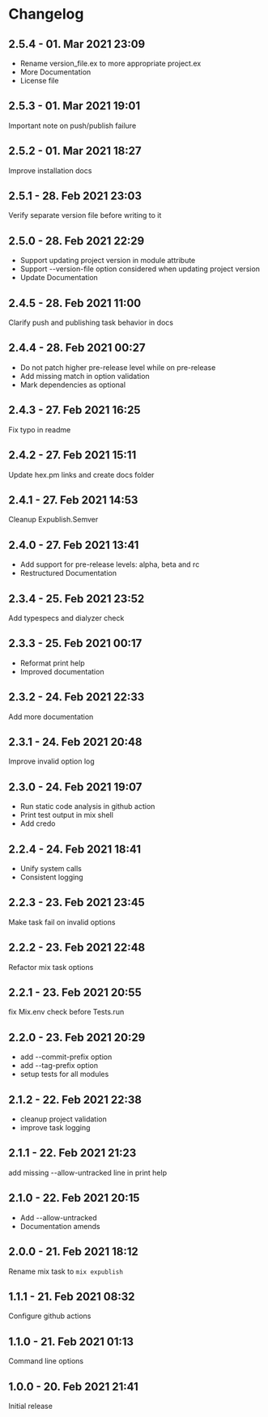 # Changelog

<!-- %% CHANGELOG_ENTRIES %% -->

## 2.5.4 - 01. Mar 2021 23:09

- Rename version_file.ex to more appropriate project.ex
- More Documentation
- License file


## 2.5.3 - 01. Mar 2021 19:01

Important note on push/publish failure


## 2.5.2 - 01. Mar 2021 18:27

Improve installation docs


## 2.5.1 - 28. Feb 2021 23:03

Verify separate version file before writing to it


## 2.5.0 - 28. Feb 2021 22:29

- Support updating project version in module attribute
- Support --version-file option considered when updating project version
- Update Documentation


## 2.4.5 - 28. Feb 2021 11:00

Clarify push and publishing task behavior in docs


## 2.4.4 - 28. Feb 2021 00:27

- Do not patch higher pre-release level while on pre-release
- Add missing match in option validation
- Mark dependencies as optional


## 2.4.3 - 27. Feb 2021 16:25

Fix typo in readme


## 2.4.2 - 27. Feb 2021 15:11

Update hex.pm links and create docs folder


## 2.4.1 - 27. Feb 2021 14:53

Cleanup Expublish.Semver


## 2.4.0 - 27. Feb 2021 13:41

- Add support for pre-release levels: alpha, beta and rc
- Restructured Documentation


## 2.3.4 - 25. Feb 2021 23:52

Add typespecs and dialyzer check


## 2.3.3 - 25. Feb 2021 00:17

- Reformat print help
- Improved documentation


## 2.3.2 - 24. Feb 2021 22:33

Add more documentation


## 2.3.1 - 24. Feb 2021 20:48

Improve invalid option log


## 2.3.0 - 24. Feb 2021 19:07

- Run static code analysis in github action
- Print test output in mix shell
- Add credo


## 2.2.4 - 24. Feb 2021 18:41

- Unify system calls
- Consistent logging


## 2.2.3 - 23. Feb 2021 23:45

Make task fail on invalid options


## 2.2.2 - 23. Feb 2021 22:48

Refactor mix task options


## 2.2.1 - 23. Feb 2021 20:55

fix Mix.env check before Tests.run


## 2.2.0 - 23. Feb 2021 20:29

- add --commit-prefix option
- add --tag-prefix option
- setup tests for all modules


## 2.1.2 - 22. Feb 2021 22:38

- cleanup project validation
- improve task logging


## 2.1.1 - 22. Feb 2021 21:23

add missing --allow-untracked line in print help


## 2.1.0 - 22. Feb 2021 20:15

- Add --allow-untracked
- Documentation amends


## 2.0.0 - 21. Feb 2021 18:12

Rename mix task to `mix expublish`


## 1.1.1 - 21. Feb 2021 08:32

Configure github actions


## 1.1.0 - 21. Feb 2021 01:13

Command line options


## 1.0.0 - 20. Feb 2021 21:41

Initial release


